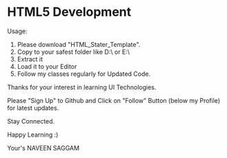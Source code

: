 # HTML5 Development

Usage:

1) Please download "HTML_Stater_Template".
2) Copy to your safest folder like D:\ or E:\
3) Extract it
4) Load it to your Editor
5) Follow my classes regularly for Updated Code.

Thanks for your interest in learning UI Technologies.

Please "Sign Up" to Github and Click on "Follow" Button (below my Profile) for latest updates.

Stay Connected.

Happy Learning :)

Your's NAVEEN SAGGAM
